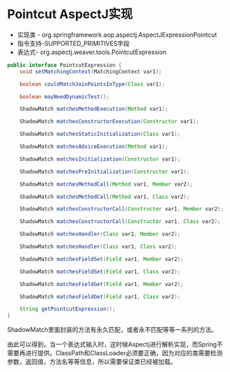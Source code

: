 # Pointcut AspectJ实现

- 实现类 - org.springframework.aop.aspectj.AspectJExpressionPointcut
- 指令支持-SUPPORTED_PRIMITIVES字段
- 表达式- org.aspectj.weaver.tools.PointcutExpression

```java
public interface PointcutExpression {
    void setMatchingContext(MatchingContext var1);

    boolean couldMatchJoinPointsInType(Class var1);

    boolean mayNeedDynamicTest();

    ShadowMatch matchesMethodExecution(Method var1);

    ShadowMatch matchesConstructorExecution(Constructor var1);

    ShadowMatch matchesStaticInitialization(Class var1);

    ShadowMatch matchesAdviceExecution(Method var1);

    ShadowMatch matchesInitialization(Constructor var1);

    ShadowMatch matchesPreInitialization(Constructor var1);

    ShadowMatch matchesMethodCall(Method var1, Member var2);

    ShadowMatch matchesMethodCall(Method var1, Class var2);

    ShadowMatch matchesConstructorCall(Constructor var1, Member var2);

    ShadowMatch matchesConstructorCall(Constructor var1, Class var2);

    ShadowMatch matchesHandler(Class var1, Member var2);

    ShadowMatch matchesHandler(Class var1, Class var2);

    ShadowMatch matchesFieldSet(Field var1, Member var2);

    ShadowMatch matchesFieldSet(Field var1, Class var2);

    ShadowMatch matchesFieldGet(Field var1, Member var2);

    ShadowMatch matchesFieldGet(Field var1, Class var2);

    String getPointcutExpression();
}
```

ShadowMatch里面封装的方法有永久匹配，或者永不匹配等等一系列的方法。

由此可以得到，当一个表达式输入时，这时候Aspectj进行解析实现，而Spring不需要再进行提供。ClassPath和ClassLoader必须要正确，因为对应的类需要检测参数，返回值，方法名等等信息，所以需要保证类已经被加载。
